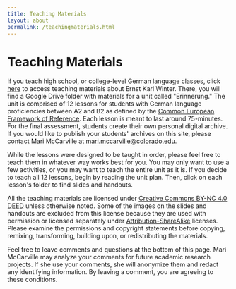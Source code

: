 ```yaml
---
title: Teaching Materials
layout: about
permalink: /teachingmaterials.html
---
```


# Teaching Materials 

If you teach high school, or college-level German language classes, click [here](https://drive.google.com/drive/folders/1qUFjtANOm1kX6L6RChtfLrqijrOSyv_f?usp=sharing) to access teaching materials about Ernst Karl Winter. There, you will find a Google Drive folder with materials for a unit called "Erinnerung." The unit is comprised of 12 lessons for students with German language proficiencies between A2 and B2 as defined by the [Common European Framework of Reference](https://www.coe.int/en/web/common-european-framework-reference-languages/level-descriptions). Each lesson is meant to last around 75-minutes. For the final assessment, students create their own personal digital archive. If you would like to publish your students' archives on this site, please contact Mari McCarville at mari.mccarville@colorado.edu. 

While the lessons were designed to be taught in order, please feel free to teach them in whatever way works best for you. You may only want to use a few activities, or you may want to teach the entire unit as it is. If you decide to teach all 12 lessons, begin by reading the unit plan. Then, click on each lesson's folder to find slides and handouts.    

All the teaching materials are licensed under [Creative Commons BY-NC 4.0 DEED](https://creativecommons.org/licenses/by-nc/4.0/) unless otherwise noted. Some of the images on the slides and handouts are excluded from this license because they are used with permission or licensed separately under [Attribution-ShareAlike](https://guides.lib.umich.edu/creativecommons/licenses) licenses. Please examine the permissions and copyright statements before copying, remixing, transforming, building upon, or redistributing the materials.     

Feel free to leave comments and questions at the bottom of this page. Mari McCarville may analyze your comments for future academic research projects. If she use your comments, she will anonymize them and redact any identifying information. By leaving a comment, you are agreeing to these conditions. 
